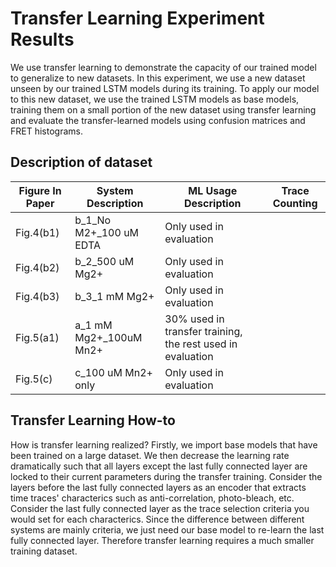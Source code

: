 # Transfer Learning Experiment Results
We use transfer learning to demonstrate the capacity of our trained model to generalize to new datasets. In this experiment, we use a new dataset unseen by our trained LSTM models during its training. To apply our model to this new dataset, we use the trained LSTM models as base models, training them on a small portion of the new dataset using transfer learning and evaluate the transfer-learned models using confusion matrices and FRET histograms.

## Description of dataset

| Figure In Paper | System Description | ML Usage Description | Trace Counting |
| ----- | ------ | ------ |  ---- |
| Fig.4(b1) | b_1_No M2+_100 uM EDTA | Only used in evaluation |  |
| Fig.4(b2) | b_2_500 uM Mg2+ | Only used in evaluation| |
| Fig.4(b3) | b_3_1 mM Mg2+ | Only used in evaluation| |
| Fig.5(a1) | a_1 mM Mg2+_100uM Mn2+ | 30% used in transfer training, the rest used in evaluation | |
| Fig.5(c)  | c_100 uM Mn2+ only | Only used in evaluation| |

## Transfer Learning How-to

How is transfer learning realized? Firstly, we import base models that have been trained on a large dataset. We then decrease the learning rate dramatically such that all layers except the last fully connected layer are locked to their current parameters during the transfer training. Consider the layers before the last fully connected layers as an encoder that extracts time traces' characterics such as anti-correlation, photo-bleach, etc. Consider the last fully connected layer as the trace selection criteria you would set for each characterics. Since the difference between different systems are mainly criteria, we just need our base model to re-learn the last fully connected layer. Therefore transfer learning requires a much smaller training dataset.






